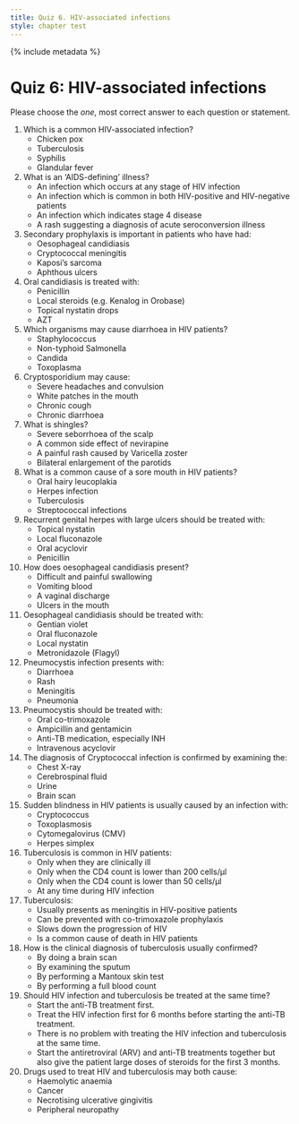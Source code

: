 ```yaml
---
title: Quiz 6. HIV-associated infections
style: chapter test
---
```


{% include metadata %}

# Quiz 6: HIV-associated infections

Please choose the *one*, most correct answer to each question or statement.

1.	Which is a common HIV-associated infection?
	-	Chicken pox
	+	Tuberculosis
	-	Syphilis
	-	Glandular fever
2.	What is an ‘AIDS-defining’ illness?
	-	An infection which occurs at any stage of HIV infection
	-	An infection which is common in both HIV-positive and HIV-negative patients
	+	An infection which indicates stage 4 disease
	-	A rash suggesting a diagnosis of acute seroconversion illness
3.	Secondary prophylaxis is important in patients who have had:
	-	Oesophageal candidiasis
	+	Cryptococcal meningitis
	-	Kaposi’s sarcoma
	-	Aphthous ulcers
4.	Oral candidiasis is treated with:
	-	Penicillin
	-	Local steroids (e.g. Kenalog in Orobase)
	+	Topical nystatin drops
	-	AZT
5.	Which organisms may cause diarrhoea in HIV patients?
	-	Staphylococcus
	+	Non-typhoid Salmonella
	-	Candida
	-	Toxoplasma
6.	Cryptosporidium may cause:
	-	Severe headaches and convulsion
	-	White patches in the mouth
	-	Chronic cough
	+	Chronic diarrhoea
7.	What is shingles?
	-	Severe seborrhoea of the scalp
	-	A common side effect of nevirapine
	+	A painful rash caused by Varicella zoster
	-	Bilateral enlargement of the parotids
8.	What is a common cause of a sore mouth in HIV patients?
	-	Oral hairy leucoplakia
	+	Herpes infection
	-	Tuberculosis
	-	Streptococcal infections
9.	Recurrent genital herpes with large ulcers should be treated with:
	-	Topical nystatin
	-	Local fluconazole
	+	Oral acyclovir
	-	Penicillin
10.	How does oesophageal candidiasis present?
	+	Difficult and painful swallowing
	-	Vomiting blood
	-	A vaginal discharge
	-	Ulcers in the mouth
11.	Oesophageal candidiasis should be treated with:
	-	Gentian violet
	+	Oral fluconazole
	-	Local nystatin
	-	Metronidazole (Flagyl)
12.	Pneumocystis infection presents with:
	-	Diarrhoea
	-	Rash
	-	Meningitis
	+	Pneumonia
13.	Pneumocystis should be treated with:
	+	Oral co-trimoxazole
	-	Ampicillin and gentamicin
	-	Anti-TB medication, especially INH
	-	Intravenous acyclovir
14.	The diagnosis of Cryptococcal infection is confirmed by examining the:
	-	Chest X-ray
	+	Cerebrospinal fluid
	-	Urine
	-	Brain scan
15.	Sudden blindness in HIV patients is usually caused by an infection with:
	-	Cryptococcus
	-	Toxoplasmosis
	+	Cytomegalovirus (CMV)
	-	Herpes simplex
16.	Tuberculosis is common in HIV patients:
	-	Only when they are clinically ill
	-	Only when the CD4 count is lower than 200 cells/µl
	-	Only when the CD4 count is lower than 50 cells/µl
	+	At any time during HIV infection
17.	Tuberculosis:
	-	Usually presents as meningitis in HIV-positive patients
	-	Can be prevented with co-trimoxazole prophylaxis
	-	Slows down the progression of HIV
	+	Is a common cause of death in HIV patients
18.	How is the clinical diagnosis of tuberculosis usually confirmed?
	-	By doing a brain scan
	+	By examining the sputum
	-	By performing a Mantoux skin test
	-	By performing a full blood count
19.	Should HIV infection and tuberculosis be treated at the same time?
	+	Start the anti-TB treatment first.
	-	Treat the HIV infection first for 6 months before starting the anti-TB treatment.
	-	There is no problem with treating the HIV infection and tuberculosis at the same time.
	-	Start the antiretroviral (ARV) and anti-TB treatments together but also give the patient large doses of steroids for the first 3 months.
20.	Drugs used to treat HIV and tuberculosis may both cause:
	-	Haemolytic anaemia
	-	Cancer
	-	Necrotising ulcerative gingivitis
	+	Peripheral neuropathy